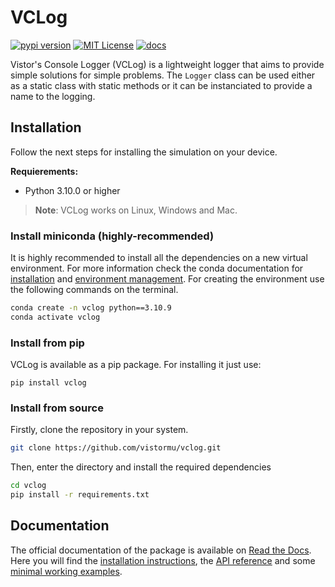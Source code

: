 # VCLog

[![pypi version](https://img.shields.io/pypi/v/vclog?logo=pypi)](https://pypi.org/project/vclog/)
[![MIT License](https://img.shields.io/badge/license-MIT-blue.svg?style=flat)](http://choosealicense.com/licenses/mit/)
[![docs](https://badgen.net/badge/readthedocs/documentation/blue)](https://vclog.readthedocs.io/en/latest/)

Vistor's Console Logger (VCLog) is a lightweight logger that aims to provide simple solutions for simple problems. The `Logger` class can be used either as a static class with static methods or it can be instanciated to provide a name to the logging.

## Installation

Follow the next steps for installing the simulation on your device.

**Requierements:**
- Python 3.10.0 or higher

> **Note**: VCLog works on Linux, Windows and Mac.

### Install miniconda (highly-recommended)
It is highly recommended to install all the dependencies on a new virtual environment. For more information check the conda documentation for [installation](https://conda.io/projects/conda/en/latest/user-guide/install/index.html) and [environment management](https://conda.io/projects/conda/en/latest/user-guide/tasks/manage-environments.html). For creating the environment use the following commands on the terminal.

```bash
conda create -n vclog python==3.10.9
conda activate vclog
```
### Install from pip
VCLog is available as a pip package. For installing it just use:
```
pip install vclog
```

### Install from source
Firstly, clone the repository in your system.
```bash
git clone https://github.com/vistormu/vclog.git
```

Then, enter the directory and install the required dependencies
```bash
cd vclog
pip install -r requirements.txt
```

## Documentation
The official documentation of the package is available on [Read the Docs](https://vclog.readthedocs.io/en/latest/). Here you will find the [installation instructions](https://vclog.readthedocs.io/en/latest/src/installation.html), the [API reference](https://vclog.readthedocs.io/en/latest/src/api_reference.html) and some [minimal working examples](https://vclog.readthedocs.io/en/latest/src/examples.html).